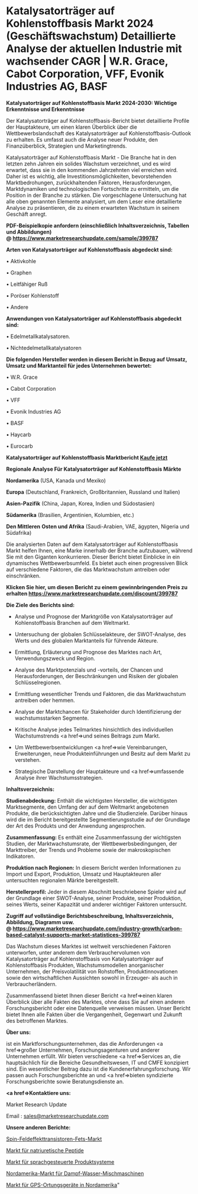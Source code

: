# Katalysatorträger auf Kohlenstoffbasis Markt 2024 (Geschäftswachstum) Detaillierte Analyse der aktuellen Industrie mit wachsender CAGR | W.R. Grace, Cabot Corporation, VFF, Evonik Industries AG, BASF

<strong>Katalysatorträger auf Kohlenstoffbasis Markt 2024-2030: Wichtige Erkenntnisse und Erkenntnisse</strong>

Der Katalysatorträger auf Kohlenstoffbasis-Bericht bietet detaillierte Profile der Hauptakteure, um einen klaren Überblick über die Wettbewerbslandschaft des Katalysatorträger auf Kohlenstoffbasis-Outlook zu erhalten. Es umfasst auch die Analyse neuer Produkte, den Finanzüberblick, Strategien und Marketingtrends.

Katalysatorträger auf Kohlenstoffbasis Markt - Die Branche hat in den letzten zehn Jahren ein solides Wachstum verzeichnet, und es wird erwartet, dass sie in den kommenden Jahrzehnten viel erreichen wird. Daher ist es wichtig, alle Investitionsmöglichkeiten, bevorstehenden Marktbedrohungen, zurückhaltenden Faktoren, Herausforderungen, Marktdynamiken und technologischen Fortschritte zu ermitteln, um die Position in der Branche zu stärken. Die vorgeschlagene Untersuchung hat alle oben genannten Elemente analysiert, um dem Leser eine detaillierte Analyse zu präsentieren, die zu einem erwarteten Wachstum in seinem Geschäft anregt.

<strong><b>PDF-Beispielkopie anfordern (einschließlich Inhaltsverzeichnis, Tabellen und Abbildungen) @ </b></strong><strong><a href=https://www.marketresearchupdate.com/sample/399787><strong>https://www.marketresearchupdate.com/sample/399787</u></a></strong></strong>

<strong>Arten von Katalysatorträger auf Kohlenstoffbasis abgedeckt sind:</strong>

• Aktivkohle

• Graphen

• Leitfähiger Ruß

• Poröser Kohlenstoff

• Andere

<strong>Anwendungen von Katalysatorträger auf Kohlenstoffbasis abgedeckt sind:</strong>

• Edelmetallkatalysatoren.

• Nichtedelmetallkatalysatoren

<strong>Die folgenden Hersteller werden in diesem Bericht in Bezug auf Umsatz, Umsatz und Marktanteil für jedes Unternehmen bewertet:</strong>

• W.R. Grace

• Cabot Corporation

• VFF

• Evonik Industries AG

• BASF

• Haycarb

• Eurocarb

<strong>Katalysatorträger auf Kohlenstoffbasis Marktbericht <a href=https://www.marketresearchupdate.com/buynow/399787>Kaufe jetzt</a></strong>

<strong>Regionale Analyse Für Katalysatorträger auf Kohlenstoffbasis Märkte</strong>

<strong>Nordamerika</strong> (USA, Kanada und Mexiko)

<strong>Europa</strong> (Deutschland, Frankreich, Großbritannien, Russland und Italien)

<strong>Asien-Pazifik</strong> (China, Japan, Korea, Indien und Südostasien)

<strong>Südamerika</strong> (Brasilien, Argentinien, Kolumbien, etc.)

<strong>Den Mittleren</strong> <strong>Osten und Afrika</strong> (Saudi-Arabien, VAE, ägypten, Nigeria und Südafrika)

Die analysierten Daten auf dem Katalysatorträger auf Kohlenstoffbasis Markt helfen Ihnen, eine Marke innerhalb der Branche aufzubauen, während Sie mit den Giganten konkurrieren. Dieser Bericht bietet Einblicke in ein dynamisches Wettbewerbsumfeld. Es bietet auch einen progressiven Blick auf verschiedene Faktoren, die das Marktwachstum antreiben oder einschränken.

<strong>Klicken Sie hier, um diesen Bericht zu einem gewinnbringenden Preis zu erhalten
</strong><strong><a href=https://www.marketresearchupdate.com/discount/399787>https://www.marketresearchupdate.com/discount/399787</b></u></strong></a>

<strong>Die Ziele des Berichts sind:</strong>

- Analyse und Prognose der Marktgröße von Katalysatorträger auf Kohlenstoffbasis Branchen auf dem Weltmarkt.

- Untersuchung der globalen Schlüsselakteure, der SWOT-Analyse, des Werts und des globalen Marktanteils für führende Akteure.

- Ermittlung, Erläuterung und Prognose des Marktes nach Art, Verwendungszweck und Region.

- Analyse des Marktpotenzials und -vorteils, der Chancen und Herausforderungen, der Beschränkungen und Risiken der globalen Schlüsselregionen.

- Ermittlung wesentlicher Trends und Faktoren, die das Marktwachstum antreiben oder hemmen.

- Analyse der Marktchancen für Stakeholder durch Identifizierung der wachstumsstarken Segmente.

- Kritische Analyse jedes Teilmarktes hinsichtlich des individuellen Wachstumstrends <a href=>und</a> seines Beitrags zum Markt.

- Um Wettbewerbsentwicklungen <a href=>wie</a> Vereinbarungen, Erweiterungen, neue Produkteinführungen und Besitz auf dem Markt zu verstehen.

- Strategische Darstellung der Hauptakteure und <a href=>umfas</a>sende Analyse ihrer Wachstumsstrategien.

<strong>Inhaltsverzeichnis:</strong>

<strong>Studienabdeckung:</strong> Enthält die wichtigsten Hersteller, die wichtigsten Marktsegmente, den Umfang der auf dem Weltmarkt angebotenen Produkte, die berücksichtigten Jahre und die Studienziele. Darüber hinaus wird die im Bericht bereitgestellte Segmentierungsstudie auf der Grundlage der Art des Produkts und der Anwendung angesprochen.

<strong>Zusammenfassung:</strong> Es enthält eine Zusammenfassung der wichtigsten Studien, der Marktwachstumsrate, der Wettbewerbsbedingungen, der Markttreiber, der Trends und Probleme sowie der makroskopischen Indikatoren.

<strong>Produktion nach Regionen:</strong> In diesem Bericht werden Informationen zu Import und Export, Produktion, Umsatz und Hauptakteuren aller untersuchten regionalen Märkte bereitgestellt.

<strong>Herstellerprofil:</strong> Jeder in diesem Abschnitt beschriebene Spieler wird auf der Grundlage einer SWOT-Analyse, seiner Produkte, seiner Produktion, seines Werts, seiner Kapazität und anderer wichtiger Faktoren untersucht.

<strong><b>Zugriff auf vollständige Berichtsbeschreibung, Inhaltsverzeichnis, Abbildung, Diagramm usw. @ </b></strong><strong><a href=https://www.marketresearchupdate.com/industry-growth/carbon-based-catalyst-supports-market-statistices-399787>https://www.marketresearchupdate.com/industry-growth/carbon-based-catalyst-supports-market-statistices-399787</a></strong>

Das Wachstum dieses Marktes ist weltweit verschiedenen Faktoren unterworfen, unter anderem dem Verbrauchervolumen von Katalysatorträger auf Kohlenstoffbasis von Katalysatorträger auf Kohlenstoffbasis Produkten, Wachstumsmodellen anorganischer Unternehmen, der Preisvolatilität von Rohstoffen, Produktinnovationen sowie den wirtschaftlichen Aussichten sowohl in Erzeuger- als auch in Verbraucherländern.

Zusammenfassend bietet Ihnen dieser Bericht <a href=>einen</a> klaren Überblick über alle Fakten des Marktes, ohne dass Sie auf einen anderen Forschungsbericht oder eine Datenquelle verweisen müssen. Unser Bericht bietet Ihnen alle Fakten über die Vergangenheit, Gegenwart und Zukunft des betroffenen Marktes.

<strong>Über uns:</strong>

 ist ein Marktforschungsunternehmen, das die Anforderungen <a href=>großer</a> Unternehmen, Forschungsagenturen und anderer Unternehmen erfüllt. Wir bieten verschiedene <a href=>Services</a> an, die hauptsächlich für die Bereiche Gesundheitswesen, IT und CMFE konzipiert sind. Ein wesentlicher Beitrag dazu ist die Kundenerfahrungsforschung. Wir passen auch Forschungsberichte an und <a href=>bieten</a> syndizierte Forschungsberichte sowie Beratungsdienste an.

<strong><a href=>Kontaktiere uns:</a></strong>

Market Research Update

Email : sales@marketresearchupdate.com

<strong>Unsere anderen Berichte:</strong>

<a href=https://www.linkedin.com/pulse/spin-field-effect-transistors-fets-market-size-1f>Spin-Feldeffekttransistoren-Fets-Markt</a>

<a href=https://www.linkedin.com/pulse/natriuretic-peptide-market-2023-top-key-players>Markt für natriuretische Peptide</a>

<a href=https://www.linkedin.com/pulse/voice-enabled-products-systems-market-size-share-outlook>Markt für sprachgesteuerte Produktsysteme</a>

<a href=https://www.linkedin.com/pulse/north-america-steam-water-mixing-machine-market>Nordamerika-Markt für Dampf-Wasser-Mischmaschinen</a>

<a href=https://www.linkedin.com/pulse/north-america-gps-tracking-devices-market-2023>Markt für GPS-Ortungsgeräte in Nordamerika</a>"
